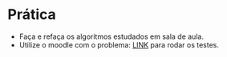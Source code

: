 # Prática

- Faça e refaça os algoritmos estudados em sala de aula.
- Utilize o moodle com o problema: [LINK](https://github.com/qxcodepoo/arcade/blob/master/base/000/Readme.md) para rodar os testes.
